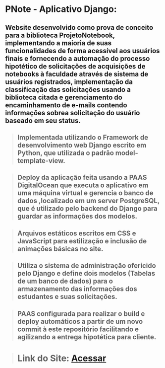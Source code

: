 # PNote - Aplicativo Django:

## Website desenvolvido como prova de conceito para a biblioteca ProjetoNotebook, implementando a maioria de suas funcionalidades de forma acessível aos usuários finais e fornecendo a automação do processo hipotético de solicitações de acquisições de notebooks à faculdade através de sistema de usuários registrados, implementação da classificação das solicitações usando a biblioteca citada e gerenciamento do encaminhamento de e-mails contendo informações sobrea solicitação do usuário baseado em seu status.

>## Implementada utilizando o Framework de desenvolvimento web Django escrito em Python, que utilizada o padrão model-template-view.

>## Deploy da aplicação feita usando a PAAS DigitalOcean que executa o aplicativo em uma máquina virtual e gerencia o banco de dados ,localizado em um server PostgreSQL, que é utilizado pelo backend do Django para guardar as informações dos modelos.

> ## Arquivos estáticos escritos em CSS e JavaScript para estilização e inclusão de animações básicas no site.

> ## Utiliza o sistema de administração ofericido pelo Django e define dois modelos (Tabelas de um banco de dados) para o armazenamento das informações dos estudantes e suas solicitações.

>## PAAS configurada para realizar o build e deploy automáticos a partir de um novo commit à este repositório facilitando e agilizando a entrega hipotética para cliente.

># Link do Site: [Acessar](https://www.projetonotebookcdia.com)
